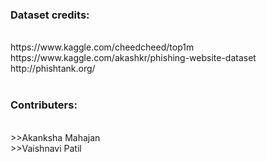 <h3>Dataset credits:</h3><br>
https://www.kaggle.com/cheedcheed/top1m<br>
https://www.kaggle.com/akashkr/phishing-website-dataset<br>
http://phishtank.org/<br>
<br>
<h3>Contributers:</h3><br>
>>Akanksha Mahajan<br>
>>Vaishnavi Patil<br>
